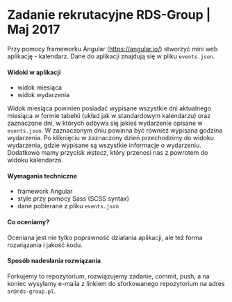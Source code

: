 # Zadanie rekrutacyjne RDS-Group | Maj 2017

Przy pomocy frameworku Angular (https://angular.io/) stworzyć mini web aplikację - kalendarz.
Dane do aplikacji znajdują się w pliku `events.json`.

#### Widoki w aplikacji

  - widok miesiąca
  - widok wydarzenia

Widok miesiąca powinien posiadać wypisane wszystkie dni aktualnego miesiąca w formie tabelki (układ
jak w standardowym kalendarzu) oraz zaznaczone dni, w których odbywa się jakieś wydarzenie
opisane w `events.json`. W zaznaczonym dniu powinna być również wypisana godzina wydarzenia.
Po kliknięciu w zaznaczony dzień przechodzimy do widoku wydarzenia, gdzie wypisane są
wszystkie informacje o wydarzeniu. Dodatkowo mamy przycisk _wstecz_, który przenosi nas
z powrotem do widoku kalendarza.

#### Wymagania techniczne

  - framework Angular
  - style przy pomocy Sass (SCSS syntax)
  - dane pobierane z pliku `events.json`

#### Co oceniamy?

Oceniana jest nie tylko poprawność działania aplikacji, ale też forma rozwiązania i jakość kodu.
  
#### Sposób nadesłania rozwiązania

Forkujemy to repozytorium, rozwiązujemy zadanie, commit, push, a na koniec
wysyłamy e-maila z linkiem do sforkowanego repozytorium na adres `ar@rds-group.pl`.
